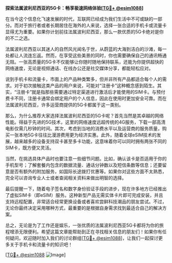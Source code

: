 **探索法属波利尼西亚的5G卡：畅享极速网络体验[[TG💪+ @esim1088](https://t.me/s/esim1088)]**

在当今这个信息化飞速发展的时代，互联网已经成为我们生活中不可或缺的一部分。而对于旅行者或者长期居住在海外的人来说，选择一张合适的手机卡或流量卡显得尤为重要。如果你计划前往法属波利尼西亚，那么一款优质的5G卡绝对是你的不二之选。

法属波利尼西亚以其迷人的自然风光闻名于世，从蔚蓝的大海到洁白的沙滩，每一处都让人流连忘返。然而，在享受这些美景的同时，你也需要确保自己的通讯畅通无阻。一张高质量的5G卡不仅能够让你随时随地保持联系，还能为你提供超快的网络速度，无论是视频通话、在线办公还是社交媒体分享，都能轻松应对。

说到手机卡和流量卡，市面上的产品种类繁多，但并非所有产品都适合每个人的需求。对于初次接触这类产品的用户来说，可能对“注册卡”这种概念感到陌生。其实，“注册卡”就是指那些需要通过特定渠道进行激活后才能使用的SIM卡。与预付费卡不同，注册卡通常会绑定用户的个人信息，因此在使用时更加安全可靠。而在法属波利尼西亚，许多运营商提供的5G卡都属于这一类别。

那么，为什么推荐大家选择法属波利尼西亚的5G卡呢？首先当然是其卓越的网络性能。得益于先进的5G技术，这里的网络速度远超传统的4G服务，下载一部高清电影仅需几秒钟的时间。其次，考虑到当地的消费水平以及运营商的服务质量，购买一张本地5G卡往往比漫游费用更为经济实惠。此外，随着全球eSIM技术的发展，越来越多的设备支持双卡甚至多卡功能，这意味着你可以同时拥有两张不同的SIM卡，既方便又灵活。

当然，在挑选具体产品时也要注意一些细节问题。比如，确认该卡是否适用于你的手机型号；了解套餐内包含的数据流量、通话分钟数以及短信条数等信息；还要留意是否有额外的附加服务，如国际长途拨打优惠等。如果你对这些方面不太熟悉，完全可以咨询专业人士或者查阅相关资料来做出明智的选择。

最后提醒一下，随着电子签名和数字身份验证手段的进步，现在许多地方已经推出了虚拟SIM卡（即eSIM）服务。这种新型产品无需实体卡片即可完成安装，并且支持远程配置，非常适合经常更换设备或者喜欢尝鲜科技潮品的朋友尝试。不过，无论你最终决定采用哪种方式，最重要的是根据自身需求找到最适合自己的解决方案。

总之，无论是为了工作还是娱乐，一张优质的法属波利尼西亚5G卡都将为你的旅程增添无限便利。希望这篇文章能帮助到正在寻找相关信息的朋友们！如果你有任何疑问，欢迎随时加入我们的讨论群组[[TG💪+ @esim1088](https://t.me/s/esim1088)]，让我们一起探讨更多关于手机卡和流量卡的知识吧！

[[TG💪+ @esim1088](https://t.me/s/esim1088) ![Image](https://i.postimg.cc/4NQfJmqS/Snipaste-2025-05-13-00-14-12.png)]